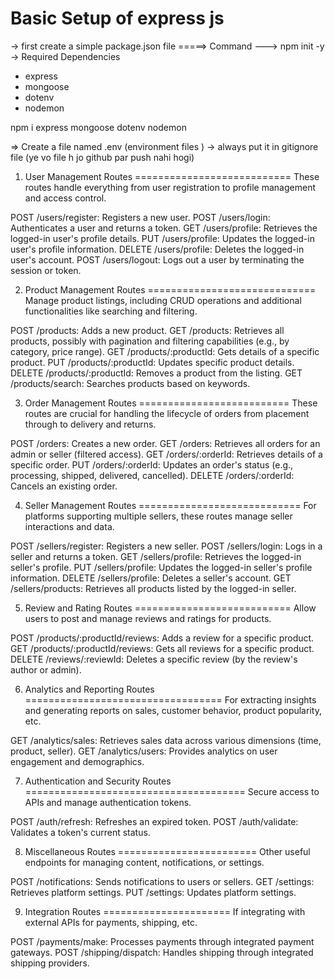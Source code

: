 Basic Setup of express js 
==========================

-> first create a simple package.json file 
  =====> Command --->  npm init -y 
-> Required Dependencies  
  - express
  - mongoose 
  - dotenv 
  - nodemon 

  npm i express mongoose dotenv nodemon

=> Create a file named .env (environment files ) -> always put it in gitignore file (ye vo file h jo github par push nahi hogi)


1. User Management Routes
===========================
These routes handle everything from user registration to profile management and access control.

POST /users/register: Registers a new user.
POST /users/login: Authenticates a user and returns a token.
GET /users/profile: Retrieves the logged-in user's profile details.
PUT /users/profile: Updates the logged-in user's profile information.
DELETE /users/profile: Deletes the logged-in user's account.
POST /users/logout: Logs out a user by terminating the session or token.

2. Product Management Routes
=============================
Manage product listings, including CRUD operations and additional functionalities like searching and filtering.

POST /products: Adds a new product.
GET /products: Retrieves all products, possibly with pagination and filtering capabilities (e.g., by category, price range).
GET /products/:productId: Gets details of a specific product.
PUT /products/:productId: Updates specific product details.
DELETE /products/:productId: Removes a product from the listing.
GET /products/search: Searches products based on keywords.

3. Order Management Routes
==========================
These routes are crucial for handling the lifecycle of orders from placement through to delivery and returns.

POST /orders: Creates a new order.
GET /orders: Retrieves all orders for an admin or seller (filtered access).
GET /orders/:orderId: Retrieves details of a specific order.
PUT /orders/:orderId: Updates an order's status (e.g., processing, shipped, delivered, cancelled).
DELETE /orders/:orderId: Cancels an existing order.

4. Seller Management Routes
============================
For platforms supporting multiple sellers, these routes manage seller interactions and data.

POST /sellers/register: Registers a new seller.
POST /sellers/login: Logs in a seller and returns a token.
GET /sellers/profile: Retrieves the logged-in seller's profile.
PUT /sellers/profile: Updates the logged-in seller's profile information.
DELETE /sellers/profile: Deletes a seller's account.
GET /sellers/products: Retrieves all products listed by the logged-in seller.

5. Review and Rating Routes
===========================
Allow users to post and manage reviews and ratings for products.

POST /products/:productId/reviews: Adds a review for a specific product.
GET /products/:productId/reviews: Gets all reviews for a specific product.
DELETE /reviews/:reviewId: Deletes a specific review (by the review's author or admin).

6. Analytics and Reporting Routes
==================================
For extracting insights and generating reports on sales, customer behavior, product popularity, etc.

GET /analytics/sales: Retrieves sales data across various dimensions (time, product, seller).
GET /analytics/users: Provides analytics on user engagement and demographics.

7. Authentication and Security Routes
======================================
Secure access to APIs and manage authentication tokens.

POST /auth/refresh: Refreshes an expired token.
POST /auth/validate: Validates a token's current status.

8. Miscellaneous Routes
========================
Other useful endpoints for managing content, notifications, or settings.

POST /notifications: Sends notifications to users or sellers.
GET /settings: Retrieves platform settings.
PUT /settings: Updates platform settings.


9. Integration Routes
======================
If integrating with external APIs for payments, shipping, etc.

POST /payments/make: Processes payments through integrated payment gateways.
POST /shipping/dispatch: Handles shipping through integrated shipping providers.